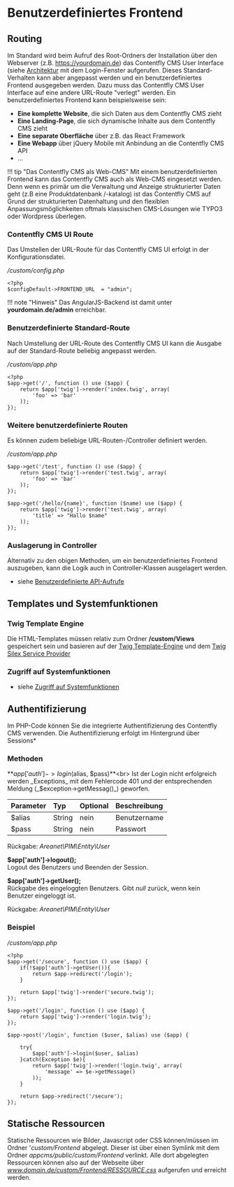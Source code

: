 # Benutzerdefiniertes Frontend

## Routing
Im Standard wird beim Aufruf des Root-Ordners der Installation über den Webserver (z.B. https://yourdomain.de) 
das Contentfly CMS User Interface (siehe [Architektur](../allgemein/architektur.md) mit dem Login-Fenster aufgerufen. Dieses Standard-Verhalten
kann aber angepasst werden und ein benutzerdefiniertes Frontend ausgegeben werden. Dazu muss das Contentfly CMS User Interface auf eine andere 
URL-Route "verlegt" werden. Ein benutzerdefiniertes Frontend kann beispielsweise sein:

- **Eine komplette Website**, die sich Daten aus dem Contentfly CMS zieht
- **Eine Landing-Page**, die sich dynamische Inhalte aus dem Contentfly CMS zieht
- **Eine separate Oberfläche** über z.B. das React Framework
- **Eine Webapp** über jQuery Mobile mit Anbindung an die Contentfly CMS API
- ...

!!! tip "Das Contentfly CMS als Web-CMS"
    Mit einem benutzerdefinierten Frontend kann das Contentfly CMS auch als Web-CMS eingesetzt werden. Denn wenn es primär
    um die Verwaltung und Anzeige strukturierter Daten geht (z.B eine Produktdatenbank /-katalog) ist das Contentfly CMS auf
    Grund der strukturierten Datenhaltung und den flexiblen Anpassungsmöglichkeiten oftmals klassischen CMS-Lösungen 
    wie TYPO3 oder Wordpress überlegen.
    
### Contentfly CMS UI Route

Das Umstellen der URL-Route für das Contentfly CMS UI erfolgt in der Konfigurationsdatei.

_/custom/config.php_
```
<?php
$configDefault->FRONTEND_URL  = "admin";
```

!!! note "Hinweis"
    Das AngularJS-Backend ist damit unter **yourdomain.de/admin** erreichbar.
    
### Benutzerdefinierte  Standard-Route

Nach Umstellung der URL-Route des Contentfly CMS UI kann die Ausgabe auf der Standard-Route beliebig angepasst werden.

_/custom/app.php_ 
```
<?php
$app->get('/', function () use ($app) {
    return $app['twig']->render('index.twig', array(
        'foo' => 'bar'
    ));
});
```

### Weitere benutzerdefinierte Routen

Es können zudem beliebige URL-Routen-/Controller definiert werden.

_/custom/app.php_ 
```
$app->get('/test', function () use ($app) {
    return $app['twig']->render('test.twig', array(
        'foo' => 'bar'
    ));
});

$app->get('/hello/{name}', function ($name) use ($app) {
    return $app['twig']->render('test.twig', array(
        'title' => "Hallo $name"
    ));
});
```
### Auslagerung in Controller

Alternativ zu den obigen Methoden, um ein benutzerdefiniertes Frontend auszugeben, 
kann die Logik auch in Controller-Klassen ausgelagert werden.

- siehe [Benutzerdefinierte API-Aufrufe](../backend/api.md)

## Templates und Systemfunktionen

### Twig Template Engine
Die HTML-Templates müssen relativ zum Ordner __/custom/Views__ gespeichert sein und basieren auf der [Twig Template-Engine](http://twig.sensiolabs.org/) und dem [Twig Silex Service Provider](http://silex.sensiolabs.org/doc/providers/twig.html)


### Zugriff auf Systemfunktionen

- siehe [Zugriff auf Systemfunktionen](../backend/api.md#zugriff-auf-systemfunktionen)

## Authentifizierung 

Im PHP-Code können Sie die integrierte Authentifizierung des Contentfly CMS verwenden. Die Authentifizierung erfolgt im Hintergrund über Sessions*

### Methoden

**$app['auth']->login($alias, $pass)**<br>
Ist der Login nicht erfolgreich werden _Exceptions_ mit dem Fehlercode 401 und der entsprechenden Meldung (_$exception->getMessag()_) geworfen.

| Parameter | Typ    | Optional | Beschreibung |
|:----------|:-------|:---------|:-------------|
| $alias    | String | nein     | Benutzername |
| $pass    | String | nein     | Passwort |

Rückgabe: _Areanet\PIM\Entity\User_

**$app['auth']->logout();**<br>
Logout des Benutzers und Beenden der Session.

**$app['auth']->getUser();**<br>
Rückgabe des eingeloggten Benutzers. Gibt _null_ zurück, wenn kein Benutzer eingeloggt ist.

Rückgabe: _Areanet\PIM\Entity\User_

### Beispiel  

_/custom/app.php_ 
```
<?php
$app->get('/secure', function () use ($app) {
    if(!$app['auth']->getUser()){
        return $app->redirect('/login');    
    }
    
    return $app['twig']->render('secure.twig');
});

$app->get('/login', function () use ($app) {
    return $app['twig']->render('login.twig');
});

$app->post('/login', function ($user, $alias) use ($app) {
    
    try{
        $app['auth']->login($user, $alias)
    }catch(Exception $e){
        return $app['twig']->render('login.twig', array(
            'message' => $e->getMessage()
        ));
    }
    
    return $app->redirect('/secure'); 
});
```

## Statische Ressourcen
  
Statische Ressourcen wie Bilder, Javascript oder CSS können/müssen im Ordner '_custom/Frontend_ abgelegt. 
Dieser ist über einen Symlink mit dem Ordner _appcms/public/custom/Frontend_ verlinkt. 
Alle dort abgelegten Ressourcen können also auf der Webseite über _www.domain.de/custom/Frontend/RESSOURCE.css_ 
aufgerufen und erreicht werden.